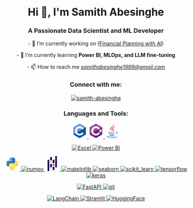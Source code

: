 <h1 align="center">Hi 👋, I'm Samith Abesinghe</h1>
<h3 align="center">A Passionate Data Scientist and ML Developer</h3>

<p align="center">
- 🔭 I’m currently working on (<a href="https://github.com/Samitha10/Financial-Planning-with-AI" target="_blank" rel="noreferrer">Financial Planning with AI</a>)
</p>

<p align="center">
- 🌱 I’m currently learning <b>Power BI, MLOps, and LLM fine-tuning</b>
</p>

<p align="center">
- 📫 How to reach me <i><a href="mailto:samithabesinghe1999@gmail.com" target="_blank" rel="noreferrer">samithabesinghe1999@gmail.com</a></i>
</p>

<h3 align="center">Connect with me:</h3>
<p align="center">
<a href="https://linkedin.com/in/samith-abesinghe" target="_blank" rel="noreferrer"><img align="center" src="https://raw.githubusercontent.com/rahuldkjain/github-profile-readme-generator/master/src/images/icons/Social/linked-in-alt.svg" alt="samith-abesinghe" height="30" width="40" /></a>
</p>

<h3 align="center">Languages and Tools:</h3>
<p align="center">
    <a href="https://www.cprogramming.com/" target="_blank" rel="noreferrer">
        <img src="https://raw.githubusercontent.com/devicons/devicon/master/icons/c/c-original.svg" alt="c" width="40" height="40"/>
    </a>
    <a href="https://www.w3schools.com/cs/" target="_blank" rel="noreferrer">
        <img src="https://raw.githubusercontent.com/devicons/devicon/master/icons/csharp/csharp-original.svg" alt="csharp" width="40" height="40"/>
    </a>
    <a href="https://www.java.com" target="_blank" rel="noreferrer">
        <img src="https://raw.githubusercontent.com/devicons/devicon/master/icons/java/java-original.svg" alt="java" width="40" height="40"/>
    </a>
</p>
<p align="center">
    <a href="https://www.microsoft.com/en-us/microsoft-365/excel" target="_blank" rel="noreferrer">
        <img src="https://upload.wikimedia.org/wikipedia/commons/7/73/Microsoft_Excel_2013-2019_logo.svg" alt="Excel" width="40" height="40"/>
    </a>
    <a href="https://powerbi.microsoft.com/" target="_blank" rel="noreferrer">
        <img src="https://upload.wikimedia.org/wikipedia/commons/c/c9/Power_bi_logo_black.svg" alt="Power BI" width="60" height="40"/>
    </a>
</p>
<p align="center">
    <a href="https://www.python.org" target="_blank" rel="noreferrer">
        <img src="https://raw.githubusercontent.com/devicons/devicon/master/icons/python/python-original.svg" alt="python" width="40" height="40"/>
    </a>
    <a href="https://numpy.org/" target="_blank" rel="noreferrer">
        <img src="https://numpy.org/images/logo.svg" alt="numpy" width="40" height="40"/>
    </a>
    <a href="https://pandas.pydata.org/" target="_blank" rel="noreferrer">
        <img src="https://raw.githubusercontent.com/devicons/devicon/2ae2a900d2f041da66e950e4d48052658d850630/icons/pandas/pandas-original.svg" alt="pandas" width="40" height="40"/>
    </a>
    <a href="https://matplotlib.org/" target="_blank" rel="noreferrer">
        <img src="https://matplotlib.org/stable/_images/sphx_glr_logos2_001.png" alt="matplotlib" width="40" height="40"/>
    </a>
    <a href="https://seaborn.pydata.org/" target="_blank" rel="noreferrer">
        <img src="https://seaborn.pydata.org/_images/logo-mark-lightbg.svg" alt="seaborn" width="40" height="40"/>
    </a>
    <a href="https://scikit-learn.org/" target="_blank" rel="noreferrer">
        <img src="https://upload.wikimedia.org/wikipedia/commons/0/05/Scikit_learn_logo_small.svg" alt="scikit_learn" width="40" height="40"/>
    </a>
    <a href="https://www.tensorflow.org" target="_blank" rel="noreferrer">
        <img src="https://www.vectorlogo.zone/logos/tensorflow/tensorflow-icon.svg" alt="tensorflow" width="40" height="40"/>
    </a>
    <a href="https://keras.io/" target="_blank" rel="noreferrer">
        <img src="https://upload.wikimedia.org/wikipedia/commons/a/ae/Keras_logo.svg" alt="keras" width="40" height="40"/>
    </a>
</p>
<p align="center">
    <a href="https://fastapi.tiangolo.com/" target="_blank" rel="noreferrer">
        <img src="https://fastapi.tiangolo.com/img/logo-margin/logo-teal.png" alt="FastAPI" width="100" height="40"/>
    </a>
    <a href="https://git-scm.com/" target="_blank" rel="noreferrer">
        <img src="https://www.vectorlogo.zone/logos/git-scm/git-scm-icon.svg" alt="git" width="40" height="40"/>
    </a>
    
</p>
<p align="center">
    <a href="[https://www.langchain.com/](https://www.langchain.com/)" target="_blank" rel="noreferrer">
        <img src="https://encrypted-tbn0.gstatic.com/images?q=tbn:ANd9GcTfK2hOdYI4mZ4b8KQ-fp4NKMoyMwj0C1B2rJZx9VKf&s" alt="LangChain" width="200" height="30"/>
    </a>
    <a href="https://streamlit.io/" target="_blank" rel="noreferrer">
        <img src="https://streamlit.io/images/brand/streamlit-mark-color.png" alt="Stramlit" width="55" height="40"/>
    </a>
    <a href="https://huggingface.co/" target="_blank" rel="noreferrer">
        <img src="https://huggingface.co/front/assets/huggingface_logo-noborder.svg" alt="HuggingFace" width="45" height="40"/>
    </a>
    
</p>

